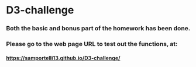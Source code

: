 # D3-challenge

###  Both the basic and bonus part of the homework has been done.  
###  Please go to the web page URL to test out the functions, at:
####  https://samportelli13.github.io/D3-challenge/